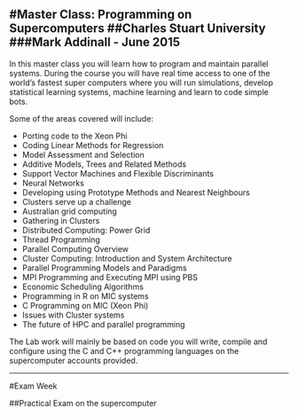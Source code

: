 #Master Class: Programming on Supercomputers
##Charles Stuart University
###Mark Addinall -  June 2015
----
In this  master class you will learn how to program and maintain parallel systems. 
During the course you will have real time access to one of the world’s 
fastest super computers where you will run simulations, develop statistical 
learning systems, machine learning and learn to code simple bots.

Some of the areas covered will include:

- Porting code to the Xeon Phi
- Coding Linear Methods for Regression
- Model Assessment and Selection
- Additive Models, Trees and Related Methods
- Support Vector Machines and Flexible Discriminants
- Neural Networks
- Developing using Prototype Methods and Nearest Neighbours
- Clusters serve up a challenge
- Australian grid computing
- Gathering in Clusters
- Distributed Computing: Power Grid
- Thread Programming
- Parallel Computing Overview
- Cluster Computing: Introduction and System Architecture
- Parallel Programming Models and Paradigms
- MPI Programming  and Executing MPI using PBS
- Economic Scheduling Algorithms
- Programming in R on MIC systems
- C Programming on MIC (Xeon Phi)
- Issues with Cluster systems
- The future of HPC and parallel programming


The Lab work will mainly be based on code you will write, compile and configure using the C and C++ programming languages on the supercomputer accounts provided.


----

#Exam Week

##Practical Exam on the supercomputer
